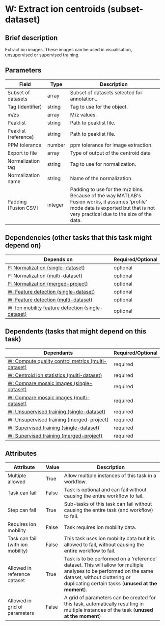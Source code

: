 # W: Extract ion centroids (subset-dataset)

## Brief description
Extract ion images. These images can be used in visualisation, unsupervised or supervised training.

## Parameters
| Field                | Type    | Description                                                                                                                                                                       |
|----------------------|---------|-----------------------------------------------------------------------------------------------------------------------------------------------------------------------------------|
| Subset of datasets   | array   | Subset of datasets selected for annotation..                                                                                                                                      |
| Tag (identifier)     | string  | Tag to use for the object.                                                                                                                                                        |
| m/zs                 | array   | M/z values.                                                                                                                                                                       |
| Peaklist             | string  | Path to peaklist file.                                                                                                                                                            |
| Peaklist (reference) | string  | Path to peaklist file.                                                                                                                                                            |
| PPM tolerance        | number  | ppm tolerance for image extraction.                                                                                                                                               |
| Export to file       | array   | Type of output of the centroid data                                                                                                                                               |
| Normalization tag    | string  | Tag to use for normalization.                                                                                                                                                     |
| Normalization name   | string  | Name of the normalization.                                                                                                                                                        |
| Padding [Fusion CSV] | integer | Padding to use for the m/z bins. Because of the way MATLAB's Fusion works, it assumes 'profile' mode data is exported but that is not very practical due to the size of the data. |



## Dependencies (other tasks that this task might depend on)
| Depends on                                                                   | Required/Optional   |
|------------------------------------------------------------------------------|---------------------|
| [P: Normalization (single-dataset)](pre_normalization_single.md)             | optional            |
| [P: Normalization (multi-dataset)](pre_normalization_multi.md)               | optional            |
| [P: Normalization (merged-project)](pre_normalization_project.md)            | optional            |
| [W: Feature detection (single-dataset)](wf_mz_detect_single.md)              | optional            |
| [W: Feature detection (multi-dataset)](wf_mz_detect_multi.md)                | optional            |
| [W: Ion mobility feature detection (single-dataset)](wf_im_detect_single.md) | optional            |

## Dependents (tasks that might depend on this task)
| Dependants                                                                   | Required/Optional   |
|------------------------------------------------------------------------------|---------------------|
| [W: Compute quality control metrics (multi-dataset)](wf_qc_compute.md)       | required            |
| [W: Centroid ion statistics (multi-dataset)](wf_centroids_ion_statistics.md) | required            |
| [W: Compare mosaic images (single-dataset)](wf_compare_single_mosaic.md)     | required            |
| [W: Compare mosaic images (multi-dataset)](wf_compare_mosaic.md)             | required            |
| [W: Unsupervised training (single-dataset)](wf_unsupervised_single.md)       | required            |
| [W: Unsupervised training (merged-project)](wf_unsupervised_project.md)      | required            |
| [W: Supervised training (single-dataset)](wf_supervised_single.md)           | required            |
| [W: Supervised training (merged-project)](wf_supervised_project.md)          | required            |

## Attributes
| Attribute                         | Value   | Description                                                                                                                                                                                              |
|-----------------------------------|---------|----------------------------------------------------------------------------------------------------------------------------------------------------------------------------------------------------------|
| Multiple allowed                  | True    | Allow multiple instances of this task in a workflow.                                                                                                                                                     |
| Task can fail                     | False   | Task is optional and can fail without causing the entire workflow to fail.                                                                                                                               |
| Step can fail                     | True    | Sub-tasks of this task can fail without causing the entire task (and workflow) to fail.                                                                                                                  |
| Requires ion mobility             | False   | Task requires ion mobility data.                                                                                                                                                                         |
| Task can fail (with ion mobility) | False   | This task uses ion mobility data but it is allowed to fail, without causing the entire workflow to fail.                                                                                                 |
| Allowed in reference dataset      | True    | Task is to be performed on a 'reference' dataset. This will allow for multiple analyses to be performed on the same dataset, without cluttering or duplicating certain tasks (**unused at the moment**). |
| Allowed in grid of parameters     | False   | A grid of parameters can be created for this task, automatically resulting in multiple instances of the task (**unused at the moment**)                                                                  |